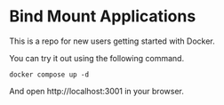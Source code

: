 # Bind Mount Applications

This is a repo for new users getting started with Docker.

You can try it out using the following command.

```docker compose up -d```

And open http://localhost:3001 in your browser.